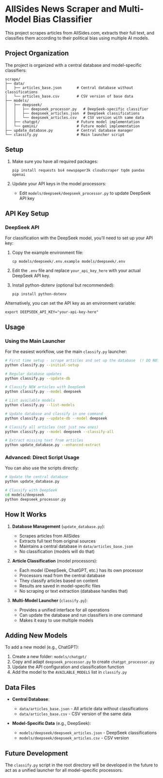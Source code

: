 # AllSides News Scraper and Multi-Model Bias Classifier

This project scrapes articles from AllSides.com, extracts their full text, and classifies them according to their political bias using multiple AI models.

## Project Organization

The project is organized with a central database and model-specific classifiers:

```
scrape/
├── data/
│   ├── articles_base.json       # Central database without classifications
│   └── articles_base.csv        # CSV version of base data
├── models/
│   ├── deepseek/
│   │   ├── deepseek_processor.py   # DeepSeek-specific classifier
│   │   ├── deepseek_articles.json  # DeepSeek classifications
│   │   └── deepseek_articles.csv   # CSV version with same data
│   ├── chatgpt/                 # Future model implementation
│   └── gemini/                  # Future model implementation
├── update_database.py           # Central database manager
└── classify.py                  # Main launcher script
```

## Setup

1. Make sure you have all required packages:
   ```
   pip install requests bs4 newspaper3k cloudscraper tqdm pandas openai
   ```

2. Update your API keys in the model processors:
   - Edit `models/deepseek/deepseek_processor.py` to update DeepSeek API key

## API Key Setup

### DeepSeek API

For classification with the DeepSeek model, you'll need to set up your API key:

1. Copy the example environment file:
   ```
   cp models/deepseek/.env.example models/deepseek/.env
   ```

2. Edit the `.env` file and replace `your_api_key_here` with your actual DeepSeek API key.

3. Install python-dotenv (optional but recommended):
   ```
   pip install python-dotenv
   ```

Alternatively, you can set the API key as an environment variable:
```
export DEEPSEEK_API_KEY="your-api-key-here"
```

## Usage

### Using the Main Launcher

For the easiest workflow, use the main `classify.py` launcher:

```bash
# First time setup - scrape articles and set up the database  (! DO NOT RUN RIGHT NOW, BECAUSE WE ALREADY HAVE CREATED A DATABASE)
python classify.py --initial-setup

# Regular database updates
python classify.py --update-db

# Classify NEW articles with DeepSeek
python classify.py --model deepseek

# List available models
python classify.py --list-models

# Update database and classify in one command
python classify.py --update-db --model deepseek

# Classify all articles (not just new ones)
python classify.py --model deepseek --classify-all

# Extract missing text from articles
python update_database.py --enhanced-extract 
```

### Advanced: Direct Script Usage

You can also use the scripts directly:

```bash
# Update the central database
python update_database.py

# Classify with DeepSeek
cd models/deepseek
python deepseek_processor.py
```

## How It Works

1. **Database Management** (`update_database.py`):
   - Scrapes articles from AllSides
   - Extracts full text from original sources
   - Maintains a central database in `data/articles_base.json`
   - No classification (models will do that)

2. **Article Classification** (model processors):
   - Each model (DeepSeek, ChatGPT, etc.) has its own processor
   - Processors read from the central database
   - They classify articles based on content
   - Results are saved in model-specific files
   - No scraping or text extraction (database handles that)

3. **Multi-Model Launcher** (`classify.py`):
   - Provides a unified interface for all operations
   - Can update the database and run classifiers in one command
   - Makes it easy to use multiple models

## Adding New Models

To add a new model (e.g., ChatGPT):

1. Create a new folder: `models/chatgpt/`
2. Copy and adapt `deepseek_processor.py` to create `chatgpt_processor.py`
3. Update the API configuration and classification function
4. Add the model to the `AVAILABLE_MODELS` list in `classify.py`

## Data Files

- **Central Database**:
  - `data/articles_base.json` - All article data without classifications
  - `data/articles_base.csv` - CSV version of the same data

- **Model-Specific Data** (e.g., DeepSeek):
  - `models/deepseek/deepseek_articles.json` - DeepSeek classifications
  - `models/deepseek/deepseek_articles.csv` - CSV version

## Future Development

The `classify.py` script in the root directory will be developed in the future to act as a unified launcher for all model-specific processors. 